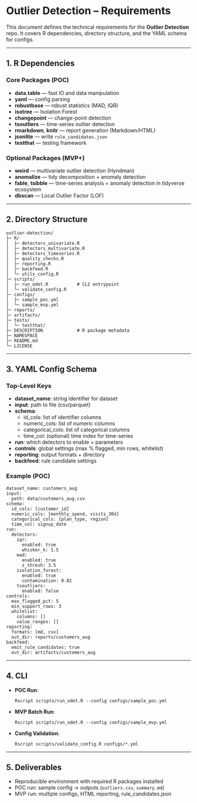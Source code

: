 # Outlier Detection – Requirements

This document defines the technical requirements for the **Outlier Detection** repo. It covers R dependencies, directory structure, and the YAML schema for configs.

---

## 1. R Dependencies

### Core Packages (POC)
- **data.table** — fast IO and data manipulation
- **yaml** — config parsing
- **robustbase** — robust statistics (MAD, IQR)
- **isotree** — Isolation Forest
- **changepoint** — change-point detection
- **tsoutliers** — time-series outlier detection
- **rmarkdown**, **knitr** — report generation (Markdown/HTML)
- **jsonlite** — write `rule_candidates.json`
- **testthat** — testing framework

### Optional Packages (MVP+)
- **weird** — multivariate outlier detection (Hyndman)
- **anomalize** — tidy decomposition + anomaly detection
- **fable**, **tsibble** — time-series analysis + anomaly detection in tidyverse ecosystem
- **dbscan** — Local Outlier Factor (LOF)

---

## 2. Directory Structure

    outlier-detection/
    ├─ R/
    │  ├─ detectors_univariate.R
    │  ├─ detectors_multivariate.R
    │  ├─ detectors_timeseries.R
    │  ├─ quality_checks.R
    │  ├─ reporting.R
    │  ├─ backfeed.R
    │  └─ utils_config.R
    ├─ scripts/
    │  ├─ run_odet.R           # CLI entrypoint
    │  └─ validate_config.R
    ├─ configs/
    │  ├─ sample_poc.yml
    │  └─ sample_mvp.yml
    ├─ reports/
    ├─ artifacts/
    ├─ tests/
    │  └─ testthat/
    ├─ DESCRIPTION             # R package metadata
    ├─ NAMESPACE
    ├─ README.md
    └─ LICENSE

---

## 3. YAML Config Schema

### Top-Level Keys
- **dataset_name**: string identifier for dataset
- **input**: path to file (csv/parquet)
- **schema**:
  - id_cols: list of identifier columns
  - numeric_cols: list of numeric columns
  - categorical_cols: list of categorical columns
  - time_col: (optional) time index for time-series
- **run**: which detectors to enable + parameters
- **controls**: global settings (max % flagged, min rows, whitelist)
- **reporting**: output formats + directory
- **backfeed**: rule candidate settings

### Example (POC)

    dataset_name: customers_aug
    input:
      path: data/customers_aug.csv
    schema:
      id_cols: [customer_id]
      numeric_cols: [monthly_spend, visits_30d]
      categorical_cols: [plan_type, region]
      time_col: signup_date
    run:
      detectors:
        iqr:
          enabled: true
          whisker_k: 1.5
        mad:
          enabled: true
          z_thresh: 3.5
        isolation_forest:
          enabled: true
          contamination: 0.02
        tsoutliers:
          enabled: false
    controls:
      max_flagged_pct: 5
      min_support_rows: 3
      whitelist:
        columns: []
        value_ranges: []
    reporting:
      formats: [md, csv]
      out_dir: reports/customers_aug
    backfeed:
      emit_rule_candidates: true
      out_dir: artifacts/customers_aug

---

## 4. CLI

- **POC Run**:

      Rscript scripts/run_odet.R --config configs/sample_poc.yml

- **MVP Batch Run**:

      Rscript scripts/run_odet.R --config configs/sample_mvp.yml

- **Config Validation**:

      Rscript scripts/validate_config.R configs/*.yml

---

## 5. Deliverables

- Reproducible environment with required R packages installed
- POC run: sample config → outputs (`outliers.csv`, `summary.md`)
- MVP run: multiple configs, HTML reporting, rule_candidates.json
